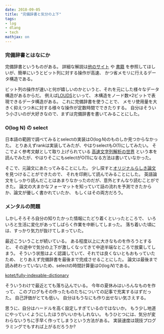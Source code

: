 ```yaml
---
date: 2018-09-05
title: "完備辞書と気分の上下"
tags:
- log
- dlang
- tech
mathjax: on
---
```


### 完備辞書とはなにか

完備辞書というものがある。
詳細な解説は[他のサイト](http://d.hatena.ne.jp/takeda25/20140201/1391250137)
や
[書籍](https://www.amazon.co.jp/%E9%AB%98%E9%80%9F%E6%96%87%E5%AD%97%E5%88%97%E8%A7%A3%E6%9E%90%E3%81%AE%E4%B8%96%E7%95%8C%E2%80%95%E2%80%95%E3%83%87%E3%83%BC%E3%82%BF%E5%9C%A7%E7%B8%AE%E3%83%BB%E5%85%A8%E6%96%87%E6%A4%9C%E7%B4%A2%E3%83%BB%E3%83%86%E3%82%AD%E3%82%B9%E3%83%88%E3%83%9E%E3%82%A4%E3%83%8B%E3%83%B3%E3%82%B0-%E7%A2%BA%E7%8E%87%E3%81%A8%E6%83%85%E5%A0%B1%E3%81%AE%E7%A7%91%E5%AD%A6-%E5%B2%A1%E9%87%8E%E5%8E%9F-%E5%A4%A7%E8%BC%94/dp/4000069748)
を参照してほしいが、簡単にいうとビット列に対する操作が高速、
かつ省メモリに行えるデータ構造である。

ビット列の操作が速いと何が嬉しいのかというと、それを元にした様々なデータ構造があるからだ。
例えば[LOUDS](http://d.hatena.ne.jp/takeda25/20120303/1330760254)といって、
木構造をノード数×2ビットで表現できるデータ構造がある。
これに完備辞書を使うことで、
メモリ使用量を大きく抑えつつ木に対する様々な操作が定数時間でできたりする。
自分はそういう小さいのが大好きなので、まずは完備辞書を書いてみることにした。

### O(log N) の select

日本語の範囲で調べてみると$\mathrm{select}$の実装は$\mathrm{O}(\log N)$のものしか見つからなかった。
とりあえず$\mathrm{rank}$は実装してみたが、やはり$\mathrm{select}$も$\mathrm{O}(1)$にしてみたい。
そこでよく参考文献として取り上げられている
[高速文字列解析の世界](https://www.amazon.co.jp/%E9%AB%98%E9%80%9F%E6%96%87%E5%AD%97%E5%88%97%E8%A7%A3%E6%9E%90%E3%81%AE%E4%B8%96%E7%95%8C%E2%80%95%E2%80%95%E3%83%87%E3%83%BC%E3%82%BF%E5%9C%A7%E7%B8%AE%E3%83%BB%E5%85%A8%E6%96%87%E6%A4%9C%E7%B4%A2%E3%83%BB%E3%83%86%E3%82%AD%E3%82%B9%E3%83%88%E3%83%9E%E3%82%A4%E3%83%8B%E3%83%B3%E3%82%B0-%E7%A2%BA%E7%8E%87%E3%81%A8%E6%83%85%E5%A0%B1%E3%81%AE%E7%A7%91%E5%AD%A6-%E5%B2%A1%E9%87%8E%E5%8E%9F-%E5%A4%A7%E8%BC%94/dp/4000069748)
という本を読んでみたが、やはりそこにも$\mathrm{select}$が$\mathrm{O}(1)$になる方法は書いていなかった。

そこで、元論文にあたってみることにした。
少し探すと[オリジナルらしき論文](https://arxiv.org/abs/0705.0552)を見つけることができたので、
それを印刷して読んでみることにした。
英語論文をしっかり読んだことはあまりなかったのだが、意外とすんなり読むことができた。
論文の大まかなフォーマットを知っていて話の流れを予測できたからか、論文が優しく書かれていたか、
もしくはその両方だろう。

### メンタルの問題

しかしそろそろ自分の知りたかった情報にたどり着くといったところで、
いろいろと生活に変化があってしばらく作業を中断してしまった。
落ち着いた頃には、すっかり気力が抜けてしまっていた。

最近こういうことが続いている。
ある程度以上に大きなものを作ろうとすると、
その途中で気分の上下が激しくなってきて中途半端なところで放棄してしまう。
そういう状態はよく認識していて、それでは良くないともおもっていたため、
とりあえず完備辞書を最後まで完成させることにした。
論文は最後まで読み終わっていないため、$\mathrm{select}$の時間計算量は$\mathrm{O}(\log N)$である。

[kotet/fully-indexable-dictionary](https://github.com/kotet/fully-indexable-dictionary)

そういうわけで最近とても落ち込んでいる。
今年の夏休みはいろんなものを作って、
このブログもその作ったものたちについての記事で充実するはずだった。
自己評価がとても低い。
自分はもうなにも作り出せない気さえする。

思うに、自分はハードルを高く設定しすぎているのではないか。
もう少し地道にやっていくようにしたほうがいいかもしれない。
もうひとつには、気分が変わらないうちに手早く作ってしまうという方法がある。
実装速度は競技プログラミングでもすれば上がるだろうか?